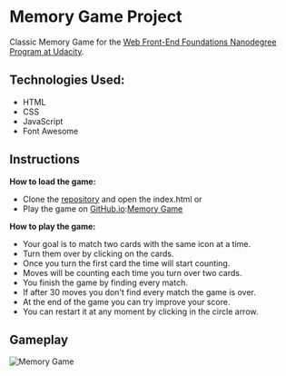 # Memory Game Project
Classic Memory Game for the [Web Front-End Foundations Nanodegree Program at Udacity](https://www.udacity.com).

## Technologies Used:
* HTML
* CSS
* JavaScript
* Font Awesome

## Instructions

**How to load the game:**
* Clone the [repository](https://github.com/rogeriosandim/memory-game-udacity-project) and open the index.html
or
* Play the game on [GitHub.io](https://pages.github.com/):[Memory Game](https://rogeriosandim.github.io/memory-game-udacity-project/)

**How to play the game:**
* Your goal is to match two cards with the same icon at a time.
* Turn them over by clicking on the cards.
* Once you turn the first card the time will start counting.
* Moves will be counting each time you turn over two cards.
* You finish the game by finding every match.
* If after 30 moves you don't find every match the game is over.
* At the end of the game you can try improve your score.
* You can restart it at any moment by clicking in the circle arrow.

## Gameplay
![Memory Game](memory-game.gif)
